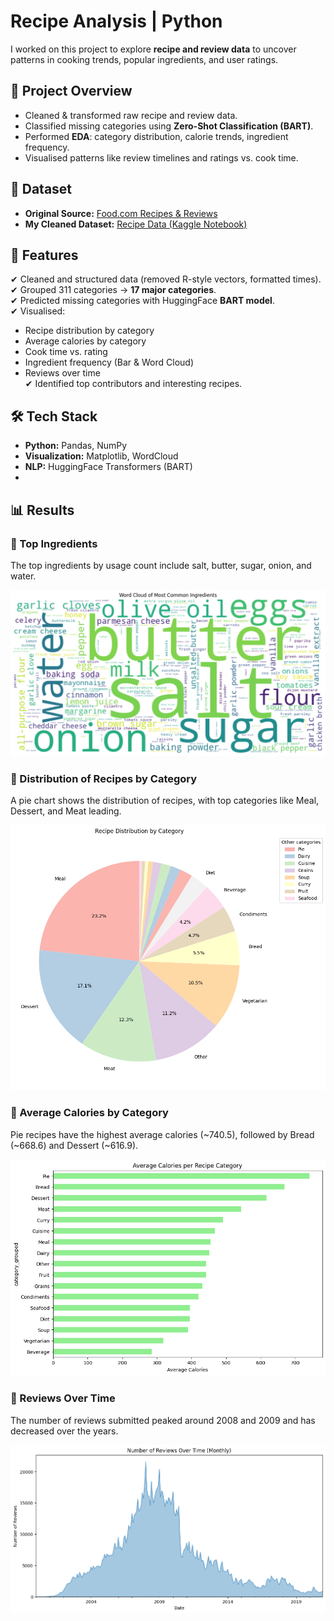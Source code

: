 # Recipe Analysis | Python

I worked on this project to explore **recipe and review data** to uncover patterns in cooking trends, popular ingredients, and user ratings.  



## 📖 Project Overview
- Cleaned & transformed raw recipe and review data.  
- Classified missing categories using **Zero-Shot Classification (BART)**.  
- Performed **EDA**: category distribution, calorie trends, ingredient frequency.  
- Visualised patterns like review timelines and ratings vs. cook time.  


## 📂 Dataset
- **Original Source:** [Food.com Recipes & Reviews](https://www.kaggle.com/datasets/irkaal/foodcom-recipes-and-reviews)  
- **My Cleaned Dataset:** [Recipe Data (Kaggle Notebook)](https://www.kaggle.com/code/praneetharao/recipe-data)  



## 🔑 Features  
✔ Cleaned and structured data (removed R-style vectors, formatted times).  
✔ Grouped 311 categories → **17 major categories**.  
✔ Predicted missing categories with HuggingFace **BART model**.  
✔ Visualised:  
  - Recipe distribution by category  
  - Average calories by category  
  - Cook time vs. rating  
  - Ingredient frequency (Bar & Word Cloud)  
  - Reviews over time  
✔ Identified top contributors and interesting recipes.


## 🛠 Tech Stack  
- **Python:** Pandas, NumPy
- **Visualization:** Matplotlib, WordCloud
- **NLP:** HuggingFace Transformers (BART)
- 

## 📊 Results

### 🔹 Top Ingredients  
The top ingredients by usage count include salt, butter, sugar, onion, and water.

![Word Cloud of Most Common Ingredients](extracted_images/image_8.png)

### 🔹 Distribution of Recipes by Category  
A pie chart shows the distribution of recipes, with top categories like Meal, Dessert, and Meat leading.

![Recipe Distribution by Category](extracted_images/image_3.png)

### 🔹 Average Calories by Category  
Pie recipes have the highest average calories (~740.5), followed by Bread (~668.6) and Dessert (~616.9).

![Average Calories per Recipe Category](extracted_images/image_4.png)

### 🔹 Reviews Over Time  
The number of reviews submitted peaked around 2008 and 2009 and has decreased over the years.

![Number of Reviews Over Time - Monthly](extracted_images/image_5.png)

